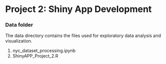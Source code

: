 # Project 2: Shiny App Development

### Data folder

The data directory contains the files used for exploratory data analysis and visualization.
1. nyc_dataset_processing.ipynb
2. ShinyAPP_Project_2.R
